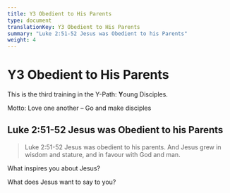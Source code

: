 ```yaml
---
title: Y3 Obedient to His Parents
type: document
translationKey: Y3 Obedient to His Parents
summary: "Luke 2:51-52 Jesus was Obedient to his Parents"
weight: 4
---
```

# Y3 Obedient to His Parents

This is the third training in the Y-Path: **Y**oung Disciples.

Motto: Love one another – Go and make disciples

## Luke 2:51-52 Jesus was Obedient to his Parents

>   Luke 2:51-52 Jesus was obedient to his parents. And Jesus grew in wisdom and stature, and in favour with God and man.

What inspires you about Jesus?

What does Jesus want to say to you?

